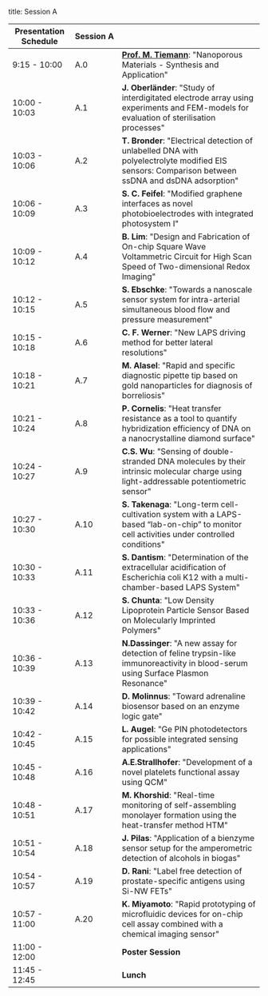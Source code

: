 title: Session A


|Presentation Schedule |**Session&nbsp;A**|   |                   
|------------|----------------------------------|---------|
|9:15 - 10:00 |A.0|  [**Prof. M. Tiemann**](tutoriala.html): "Nanoporous Materials - Synthesis and Application" |
|10:00 - 10:03 | A.1 |**J. Oberländer**: "Study of interdigitated electrode array using experiments and FEM-models for evaluation of sterilisation processes"|
|10:03 - 10:06 | A.2 |**T. Bronder**: "Electrical detection of unlabelled DNA with polyelectrolyte modified EIS sensors: Comparison between ssDNA and dsDNA adsorption"|
|10:06 - 10:09 | A.3 |**S. C. Feifel**: "Modified graphene interfaces as novel photobioelectrodes with integrated photosystem I"|
|10:09 - 10:12 | A.4 |**B. Lim**: "Design and Fabrication of On-chip Square Wave Voltammetric Circuit for High Scan Speed of Two-dimensional Redox Imaging"|
|10:12 - 10:15 | A.5 |**S. Ebschke**: "Towards a nanoscale sensor system for intra-arterial simultaneous blood flow and pressure measurement"|
|10:15 - 10:18 | A.6 |**C. F. Werner**: "New LAPS driving method for better lateral resolutions"|
|10:18 - 10:21 | A.7 |**M. Alasel**: "Rapid and specific diagnostic pipette tip based on gold nanoparticles for diagnosis of borreliosis"|
|10:21 - 10:24 | A.8 |**P. Cornelis**: "Heat transfer resistance as a tool to quantify hybridization efficiency of DNA on a nanocrystalline diamond surface"|
|10:24 - 10:27 | A.9 |**C.S. Wu**: "Sensing of double-stranded DNA molecules by their intrinsic molecular charge using light-addressable potentiometric sensor"|
|10:27 - 10:30 | A.10 |**S. Takenaga**: "Long-term cell-cultivation system with a LAPS-based “lab-on-chip” to monitor cell activities under controlled conditions"|
|10:30 - 10:33 | A.11 |**S. Dantism**: "Determination of the extracellular acidification of Escherichia coli K12 with a multi-chamber-based LAPS System"|
|10:33 - 10:36 | A.12 |**S. Chunta**: "Low Density Lipoprotein Particle Sensor Based on Molecularly Imprinted Polymers"|
|10:36 - 10:39 | A.13 |**N.Dassinger**: "A new assay for detection of feline trypsin-like immunoreactivity in blood-serum using Surface Plasmon Resonance"|
|10:39 - 10:42 | A.14 |**D. Molinnus**: "Toward adrenaline biosensor based on an enzyme logic gate"|
|10:42 - 10:45 | A.15 |**L. Augel**: "Ge PIN photodetectors for possible integrated sensing applications"|
|10:45 - 10:48 | A.16 |**A.E.Strallhofer**: "Development of a novel platelets functional assay using QCM"|
|10:48 - 10:51 | A.17 |**M. Khorshid**: "Real-time monitoring of self-assembling monolayer formation using the heat-transfer method HTM"|
|10:51 - 10:54 | A.18 |**J. Pilas**: "Application of a bienzyme sensor setup for the amperometric detection of alcohols in biogas"|
|10:54 - 10:57 | A.19 |**D. Rani**: "Label free detection of prostate-specific antigens using Si-NW FETs"|
|10:57 - 11:00 | A.20 |**K. Miyamoto**: "Rapid prototyping of microfluidic devices for on-chip cell assay combined with a chemical imaging sensor"|
|11:00 - 12:00|  | **Poster Session**|
|11:45 - 12:45 |   |**Lunch**            |
